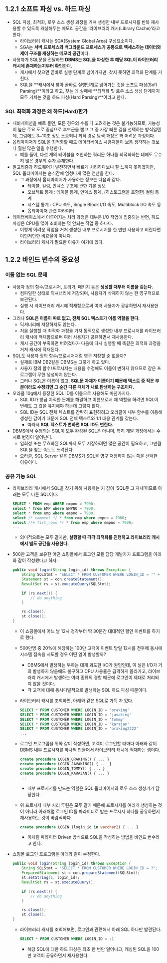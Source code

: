 ## 1.2.1 소프트 파싱 vs. 하드 파싱

- SQL 파싱, 최적화, 로우 소스 생성 과정을 거쳐 생성한 내부 프로시저를 반복 재사용할 수 있도록 캐싱해두는 메모리 공간을 ‘라이브러리 캐시(Library Cache)’라고 한다.
    - 라이브러리 캐시는 SGA(System Global Area) 구성요소이다.
    - SGA는 **서버 프로세스와 백그라운드 프로세스가 공통으로 엑세스하는 데이터와 제어 구조를 캐싱하는 메모리 공간**이다.
- 사용자가 SQL문을 전달하면 **DBMS는 SQL을 파싱한 후 해당 SQL이 라이브러리 캐시에 존재하는지부터 확인**한다.
    - 캐시에서 찾으면 곧바로 실행 단계로 넘어가지만, 찾지 못하면 최적화 단계를 거친다.
    - SQL을 **캐시에서 찾아 곧바로 실행단계로 넘어가는 것을 소프트 파싱(Soft Parsing)**이라고 하고, 찾는 데 실패해 **최적화 및 로우 소스 생성 단계까지 모두 거치는 것을 하드 파싱(Hard Parsing)**이라고 한다.

### SQL 최적화 과정은 왜 하드(Hard)한가

- 내비게이션을 예로 들면, 모든 경우의 수를 다 고려하는 것은 불가능하므로, 가능성이 높은 주요 도로 중심으로 후보군을 뽑고 그 중 가장 빠른 길을 선택하는 방식일텐데, 그럼에도 3~10초 정도 소요되니 최적 경로 탐색 과정은 꽤 어려운 과정이다.
- 옵티마이저가 SQL을 최적화할 때도 데이터베이스 사용자들이 보통 생각하는 것보다 훨씬 많은 일을 수행한다.
    - 예를 들어, 다섯 개의 테이블을 조인하는 쿼리문 하나를 최적화하는 데에도 무수히 많은 경우의 수가 존재한다.
- 알고리즘과 하드웨어가 발전하면서 빠르게 처리하다보니 잘 느끼지 못하겠지만, SQL 옵티마이저는 순식간에 엄청나게 많은 연산을 한다.
    - 그 과정에서 옵티마이저가 사용하는 정보는 다음과 같다.
        - 테이블, 컬럼, 인덱스 구조에 관한 기본 정보
        - 오브젝트 통계 : 테이블 통계, 인덱스 통계, (히스토그램을 포함한) 컬럼 통계
        - 시스템 통계 : CPU 속도, Single Block I/O 속도, Multiblock I/O 속도 등
        - 옵티마이저 관련 파라미터
- 데이터베이스에서 이루어지는 처리 과정은 대부분 I/O 작업에 집중되는 반면, 하드 파싱은 CPU를 많이 소비하는 몇 안되는 작업 중 하나다.
    - 이렇게 어려운 작업을 거쳐 생성한 내부 프로시저를 한 번만 사용하고 버린다면 이만저만한 비효율이 아니다.
    - 라이브러리 캐시가 필요한 이유가 여기에 있다.

## 1.2.2 바인드 변수의 중요성

### 이름 없는 SQL 문제

- 사용자 정의 함수/프로시저, 트리거, 패키지 등은 **생성할 때부터 이름을 갖는다.**
    - 컴파일한 상태로 딕셔너리에 저장되며, 사용자가 삭제하지 않는 한 영구적으로 보관된다.
    - 실행 시 라이브러리 캐시에 적재함으로써 여러 사용자가 공유하면서 재사용한다.
- 그러나 **SQL은 이름이 따로 없고, 전체 SQL 텍스트가 이름 역할을 한다.**
    - 딕셔너리에 저장하지도 않는다.
    - 처음 실행할 때 최적화 과정을 거쳐 동적으로 생성한 내부 프로시저를 라이브러리 캐시에 적재함으로써 여러 사용자가 공유하면서 재사용한다.
    - 캐시 공간이 부족하면 버려졌다가 다음에 다시 실행할 때 똑같은 최적화 과정을 거쳐 캐시에 적재된다.
- SQL도 사용자 정의 함수/프로시저처럼 영구 저장할 순 없을까?
    - 실제로 IBM DB2같은 DBMS는 그렇게 하고 있다.
    - 사용자 정의 함수/프로시저는 내용을 수정해도 이름이 변하지 않으므로 같은 프로그램이 무한 생성되지 않는다.
    - 그러나 SQL은 이름이 없고, **SQL문 자체가 이름이기 때문에 텍스트 중 작은 부분이라도 수정되면 그 순간 다른 객체가 새로 탄생하는 구조이다.**
- 오라클 10g에서 등장한 SQL ID를 이름으로 사용해도 마찬가지다.
    - SQL ID가 방금 지적한 문제를 해결하고 이름으로서 제 역할을 하려면 SQL이 변해도 그 값을 유지해야 하는데 그렇지 않다.
    - SQL ID는 SQL 전체 텍스트를 간략히 표현하려고 오라클이 내부 함수를 이용해 생성한 값이기 때문에 SQL 전체 텍스트와 1:1 대응 관계를 갖는다.
        - 따라서 **SQL 텍스트가 변하면 SQL ID도 변한다.**
- DBMS에서 수행되는 SQL이 모두 완성된 SQL은 아니며, 특히 개발 과정에서는 수시로 변경이 일어난다.
    - 일회성 또는 무효화된 SQL까지 모두 저장하려면 많은 공간이 필요하고, 그만큼 SQL을 찾는 속도도 느려진다.
    - 오라클, SQL Server 같은 DBMS가 SQL을 영구 저장하지 않는 쪽을 선택한 이유이다.

### 공유 가능 SQL

- 라이브러리 캐시에서 SQL을 찾기 위해 사용하는 키 값이 ‘SQL문 그 자체’이므로 아래는 모두 다른 SQL이다.
    
    ```sql
    SELECT * FROM emp WHERE empno = 7900;
    select * from EMP where EMPNO = 7900;
    select * from emp where empno = 7900;
    select /* comment */ * from emp where empno = 7900;
    select /*+ fist_rows */ * from emp where empno = 7900;
    ...
    ```
    
    - 의미적으로는 모두 같지만, **실행할 때 각각 최적화를 진행하고 라이브러리 캐시에서 별도 공간을 사용한다.**
- 500만 고객을 보유한 어떤 쇼핑몰에서 로그인 모듈 담당 개발자가 프로그램을 아래와 같이 작성했다고 하자.
    
    ```java
    public void login(String login_id) throws Exception {
    	String SQLStmt = "SELECT * FROM CUSTOMER WHERE LOGIN_ID = '" + login_id + "'";
    	Statement st = con.createStatement();
    	ResultSet rs = st.executeQuery(SQLStmt);
    	
    	if (rs.next()) {
    		// do anything
    	}
    
    	rs.close();
    	st.close();
    }
    ```
    
    - 이 쇼핑몰에서 어느 날 12시 정각부터 딱 30분간 대대적인 할인 이벤트를 하기로 했다.
    - 500만명 중 20%에 해당하는 100만 고객이 이벤트 당일 12시를 전후해 동시에 시스템 접속을 시도할 경우 어떤 일이 발생할까?
        - DBMS에서 발생하는 부하는 대개 과도한 I/O가 원인인데, 이 날은 I/O가 거의 발생하지 않음에도 불구하고 CPU 사용률은 급격하게 올라가고, 라이브러리 캐시에서 발생하는 여러 종류의 경합 때문에 로그인이 제대로 처리되지 않을 것이다.
        - 각 고객에 대해 동시다발적으로 발생하는 SQL 하드 파싱 때문이다.
    - 라이브러리 캐시를 조회하면, 아래와 같은 SQL로 가득 차 있다.
        
        ```sql
        SELECT * FROM CUSTOMER WHERE LOGIN_ID = 'oraking'
        SELECT * FROM CUSTOMER WHERE LOGIN_ID = 'javaking'
        SELECT * FROM CUSTOMER WHERE LOGIN_ID = 'tommy'
        SELECT * FROM CUSTOMER WHERE LOGIN_ID = 'karajan'
        SELECT * FROM CUSTOMER WHERE LOGIN_ID = 'oraking2222'
        ...
        ```
        
    - 로그인 프로그램을 위와 같이 작성하면, 고객이 로그인할 때마다 아래와 같이 DBMS 내부 프로시저를 하나씩 만들어서 라이브러리 캐시에 적재하는 셈이다.
        
        ```sql
        create procedure LOGIN_ORAKING() { ... }
        create procedure LOGIN_JAVAKING() { ... }
        create procedure LOGIN_TOMMY() { ... }
        create procedure LOGIN_KARAJAN() { ... }
        ...
        ```
        
        - 내부 프로시저를 만드는 역할은 SQL 옵티마이저와 로우 소스 생성기가 담당한다.
    - 위 프로시저 내부 처리 루틴은 모두 같기 때문에 프로시저를 여러개 생성하는 것이 아니라 아래처럼 로그인 ID를 파라미터로 받는 프로시저 하나를 공유하면서 재사용하는 것이 바람직하다.
        
        ```sql
        create procedure LOGIN (login_id in varchar2) { ... }
        ```
        
        - 이처럼 파라미터 Driven 방식으로 SQL을 작성하는 방법을 바인드 변수라고 한다.
- 쇼핑몰 로그인 프로그램을 아래와 같이 수정한다.
    
    ```java
    public void login(String login_id) throws Exception {
    	String SQLStmt = "SELECT * FROM CUSTOMER WHERE LOGIN_ID = ?";
    	PreparedStatement st = con.prepareStatement(SQLStmt);
    	st.setString(1, login_id);
    	ResultSet rs = st.executeQuery();
    	
    	if (rs.next()) {
    		// do anything
    	}
    
    	rs.close();
    	st.close();
    }
    ```
    
    - 라이브러리 캐시를 조회해보면, 로그인과 관련해서 아래 SQL 하나만 발견된다.
        
        ```sql
        SELECT * FROM CUSTOMER WHERE LOGIN_ID = :1
        ```
        
        - 해당 SQL에 대한 하드 파싱은 최초 한 번만 일어나고, 캐싱된 SQL을 100만 고객이 공유하면서 재사용한다.